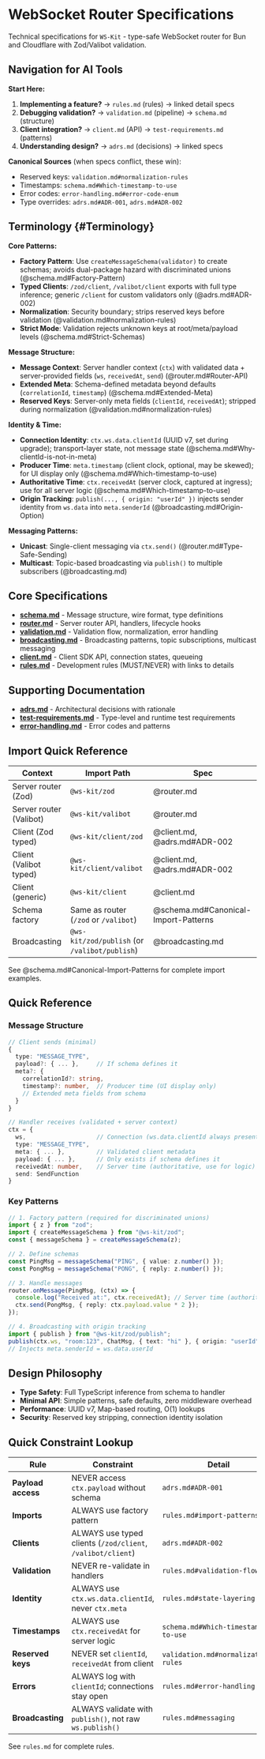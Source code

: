 # WebSocket Router Specifications

Technical specifications for `WS-Kit` - type-safe WebSocket router for Bun and Cloudflare with Zod/Valibot validation.

## Navigation for AI Tools

**Start Here:**

1. **Implementing a feature?** → `rules.md` (rules) → linked detail specs
2. **Debugging validation?** → `validation.md` (pipeline) → `schema.md` (structure)
3. **Client integration?** → `client.md` (API) → `test-requirements.md` (patterns)
4. **Understanding design?** → `adrs.md` (decisions) → linked specs

**Canonical Sources** (when specs conflict, these win):

- Reserved keys: `validation.md#normalization-rules`
- Timestamps: `schema.md#Which-timestamp-to-use`
- Error codes: `error-handling.md#error-code-enum`
- Type overrides: `adrs.md#ADR-001`, `adrs.md#ADR-002`

## Terminology {#Terminology}

**Core Patterns:**

- **Factory Pattern**: Use `createMessageSchema(validator)` to create schemas; avoids dual-package hazard with discriminated unions (@schema.md#Factory-Pattern)
- **Typed Clients**: `/zod/client`, `/valibot/client` exports with full type inference; generic `/client` for custom validators only (@adrs.md#ADR-002)
- **Normalization**: Security boundary; strips reserved keys before validation (@validation.md#normalization-rules)
- **Strict Mode**: Validation rejects unknown keys at root/meta/payload levels (@schema.md#Strict-Schemas)

**Message Structure:**

- **Message Context**: Server handler context (`ctx`) with validated data + server-provided fields (`ws`, `receivedAt`, `send`) (@router.md#Router-API)
- **Extended Meta**: Schema-defined metadata beyond defaults (`correlationId`, `timestamp`) (@schema.md#Extended-Meta)
- **Reserved Keys**: Server-only meta fields (`clientId`, `receivedAt`); stripped during normalization (@validation.md#normalization-rules)

**Identity & Time:**

- **Connection Identity**: `ctx.ws.data.clientId` (UUID v7, set during upgrade); transport-layer state, not message state (@schema.md#Why-clientId-is-not-in-meta)
- **Producer Time**: `meta.timestamp` (client clock, optional, may be skewed); for UI display only (@schema.md#Which-timestamp-to-use)
- **Authoritative Time**: `ctx.receivedAt` (server clock, captured at ingress); use for all server logic (@schema.md#Which-timestamp-to-use)
- **Origin Tracking**: `publish(..., { origin: "userId" })` injects sender identity from `ws.data` into `meta.senderId` (@broadcasting.md#Origin-Option)

**Messaging Patterns:**

- **Unicast**: Single-client messaging via `ctx.send()` (@router.md#Type-Safe-Sending)
- **Multicast**: Topic-based broadcasting via `publish()` to multiple subscribers (@broadcasting.md)

## Core Specifications

- **[schema.md](./schema.md)** - Message structure, wire format, type definitions
- **[router.md](./router.md)** - Server router API, handlers, lifecycle hooks
- **[validation.md](./validation.md)** - Validation flow, normalization, error handling
- **[broadcasting.md](./broadcasting.md)** - Broadcasting patterns, topic subscriptions, multicast messaging
- **[client.md](./client.md)** - Client SDK API, connection states, queueing
- **[rules.md](./rules.md)** - Development rules (MUST/NEVER) with links to details

## Supporting Documentation

- **[adrs.md](./adrs.md)** - Architectural decisions with rationale
- **[test-requirements.md](./test-requirements.md)** - Type-level and runtime test requirements
- **[error-handling.md](./error-handling.md)** - Error codes and patterns

## Import Quick Reference

| Context                 | Import Path                                   | Spec                                 |
| ----------------------- | --------------------------------------------- | ------------------------------------ |
| Server router (Zod)     | `@ws-kit/zod`                                 | @router.md                           |
| Server router (Valibot) | `@ws-kit/valibot`                             | @router.md                           |
| Client (Zod typed)      | `@ws-kit/client/zod`                          | @client.md, @adrs.md#ADR-002         |
| Client (Valibot typed)  | `@ws-kit/client/valibot`                      | @client.md, @adrs.md#ADR-002         |
| Client (generic)        | `@ws-kit/client`                              | @client.md                           |
| Schema factory          | Same as router (`/zod` or `/valibot`)         | @schema.md#Canonical-Import-Patterns |
| Broadcasting            | `@ws-kit/zod/publish` (or `/valibot/publish`) | @broadcasting.md                     |

See @schema.md#Canonical-Import-Patterns for complete import examples.

## Quick Reference

### Message Structure

```typescript
// Client sends (minimal)
{
  type: "MESSAGE_TYPE",
  payload?: { ... },     // If schema defines it
  meta?: {
    correlationId?: string,
    timestamp?: number,  // Producer time (UI display only)
    // Extended meta fields from schema
  }
}

// Handler receives (validated + server context)
ctx = {
  ws,                    // Connection (ws.data.clientId always present)
  type: "MESSAGE_TYPE",
  meta: { ... },         // Validated client metadata
  payload: { ... },      // Only exists if schema defines it
  receivedAt: number,    // Server time (authoritative, use for logic)
  send: SendFunction
}
```

### Key Patterns

```typescript
// 1. Factory pattern (required for discriminated unions)
import { z } from "zod";
import { createMessageSchema } from "@ws-kit/zod";
const { messageSchema } = createMessageSchema(z);

// 2. Define schemas
const PingMsg = messageSchema("PING", { value: z.number() });
const PongMsg = messageSchema("PONG", { reply: z.number() });

// 3. Handle messages
router.onMessage(PingMsg, (ctx) => {
  console.log("Received at:", ctx.receivedAt); // Server time (authoritative)
  ctx.send(PongMsg, { reply: ctx.payload.value * 2 });
});

// 4. Broadcasting with origin tracking
import { publish } from "@ws-kit/zod/publish";
publish(ctx.ws, "room:123", ChatMsg, { text: "hi" }, { origin: "userId" });
// Injects meta.senderId = ws.data.userId
```

## Design Philosophy

- **Type Safety**: Full TypeScript inference from schema to handler
- **Minimal API**: Simple patterns, safe defaults, zero middleware overhead
- **Performance**: UUID v7, Map-based routing, O(1) lookups
- **Security**: Reserved key stripping, connection identity isolation

## Quick Constraint Lookup

| Rule               | Constraint                                                  | Detail                              |
| ------------------ | ----------------------------------------------------------- | ----------------------------------- |
| **Payload access** | NEVER access `ctx.payload` without schema                   | `adrs.md#ADR-001`                   |
| **Imports**        | ALWAYS use factory pattern                                  | `rules.md#import-patterns`          |
| **Clients**        | ALWAYS use typed clients (`/zod/client`, `/valibot/client`) | `adrs.md#ADR-002`                   |
| **Validation**     | NEVER re-validate in handlers                               | `rules.md#validation-flow`          |
| **Identity**       | ALWAYS use `ctx.ws.data.clientId`, never `ctx.meta`         | `rules.md#state-layering`           |
| **Timestamps**     | ALWAYS use `ctx.receivedAt` for server logic                | `schema.md#Which-timestamp-to-use`  |
| **Reserved keys**  | NEVER set `clientId`, `receivedAt` from client              | `validation.md#normalization-rules` |
| **Errors**         | ALWAYS log with `clientId`; connections stay open           | `rules.md#error-handling`           |
| **Broadcasting**   | ALWAYS validate with `publish()`, not raw `ws.publish()`    | `rules.md#messaging`                |

See `rules.md` for complete rules.
